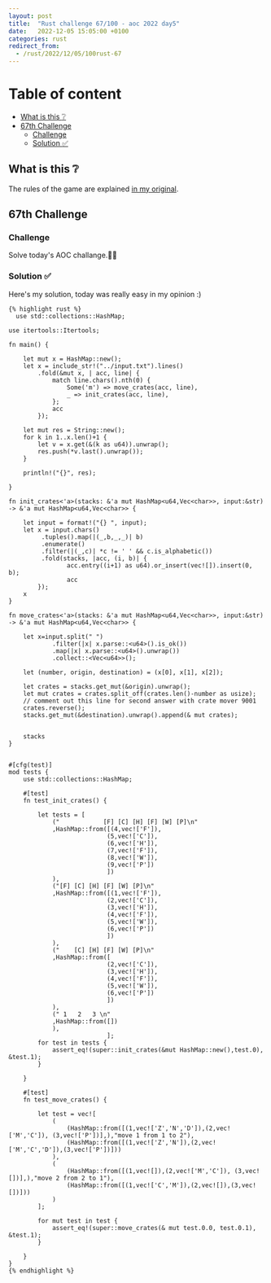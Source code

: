 ```yaml
---
layout: post
title:  "Rust challenge 67/100 - aoc 2022 day5"
date:   2022-12-05 15:05:00 +0100
categories: rust
redirect_from:
  - /rust/2022/12/05/100rust-67
---
```



#  Table of content
<!-- MarkdownTOC autolink="true" -->

- [What is this :grey_question:](#what-is-this-grey_question)
- [67th Challenge](#67th-challenge)
    - [Challenge](#challenge)
    - [Solution :white_check_mark:](#solution-white_check_mark)

<!-- /MarkdownTOC -->

## What is this :grey_question: 

The rules of the game are explained [in my original](https://maebli.github.io/rust/2021/10/18/100rust.html). 

## 67th Challenge
### Challenge

Solve today's AOC challange.🎅🦀

### Solution :white_check_mark:

Here's my solution, today was really easy in my opinion :)

    {% highlight rust %}
      use std::collections::HashMap;

    use itertools::Itertools;

    fn main() {

        let mut x = HashMap::new();
        let x = include_str!("../input.txt").lines()
            .fold(&mut x, | acc, line| {
                match line.chars().nth(0) {
                    Some('m') => move_crates(acc, line),
                    _ => init_crates(acc, line),
                };
                acc
            });

        let mut res = String::new();
        for k in 1..x.len()+1 {
            let v = x.get(&(k as u64)).unwrap();
            res.push(*v.last().unwrap());
        }

        println!("{}", res);
        
    }

    fn init_crates<'a>(stacks: &'a mut HashMap<u64,Vec<char>>, input:&str) -> &'a mut HashMap<u64,Vec<char>> {

        let input = format!("{} ", input);
        let x = input.chars()
             .tuples().map(|(_,b,_,_)| b)
             .enumerate()
             .filter(|(_,c)| *c != ' ' && c.is_alphabetic())
             .fold(stacks, |acc, (i, b)| {
                    acc.entry((i+1) as u64).or_insert(vec![]).insert(0, b);
                    acc
            });
        x
    }

    fn move_crates<'a>(stacks: &'a mut HashMap<u64,Vec<char>>, input:&str) -> &'a mut HashMap<u64,Vec<char>> {
       
        let x=input.split(" ")
                .filter(|x| x.parse::<u64>().is_ok())
                .map(|x| x.parse::<u64>().unwrap())
                .collect::<Vec<u64>>();

        let (number, origin, destination) = (x[0], x[1], x[2]);

        let crates = stacks.get_mut(&origin).unwrap();
        let mut crates = crates.split_off(crates.len()-number as usize);
        // comment out this line for second answer with crate mover 9001
        crates.reverse();
        stacks.get_mut(&destination).unwrap().append(& mut crates);


        stacks
    }


    #[cfg(test)]
    mod tests {
        use std::collections::HashMap;

        #[test]
        fn test_init_crates() {

            let tests = [
                ("            [F] [C] [H] [F] [W] [P]\n"
                ,HashMap::from([(4,vec!['F']),
                               (5,vec!['C']),
                               (6,vec!['H']),
                               (7,vec!['F']),
                               (8,vec!['W']),
                               (9,vec!['P'])
                               ])
                ),
                ("[F] [C] [H] [F] [W] [P]\n"
                ,HashMap::from([(1,vec!['F']),
                               (2,vec!['C']),
                               (3,vec!['H']),
                               (4,vec!['F']),
                               (5,vec!['W']),
                               (6,vec!['P'])
                               ])
                ),
                ("    [C] [H] [F] [W] [P]\n"
                ,HashMap::from([
                               (2,vec!['C']),
                               (3,vec!['H']),
                               (4,vec!['F']),
                               (5,vec!['W']),
                               (6,vec!['P'])
                               ])
                ),
                (" 1   2   3 \n"
                ,HashMap::from([])
                ),
                               ];
            for test in tests {
                assert_eq!(super::init_crates(&mut HashMap::new(),test.0), &test.1);
            }
        
        }

        #[test]
        fn test_move_crates() {

            let test = vec![
                (
                    (HashMap::from([(1,vec!['Z','N','D']),(2,vec!['M','C']), (3,vec!['P'])],),"move 1 from 1 to 2"),
                    (HashMap::from([(1,vec!['Z','N']),(2,vec!['M','C','D']),(3,vec!['P'])]))
                ),
                (
                    (HashMap::from([(1,vec![]),(2,vec!['M','C']), (3,vec![])],),"move 2 from 2 to 1"),
                    (HashMap::from([(1,vec!['C','M']),(2,vec![]),(3,vec![])]))
                )
            ];

            for mut test in test {
                assert_eq!(super::move_crates(& mut test.0.0, test.0.1), &test.1);
            }

        }
    }
    {% endhighlight %}

